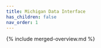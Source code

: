 ```yaml
---
title: Michigan Data Interface
has_children: false
nav_order: 1
---
```


<!--- edit the title above with the short name of your repository, e.g My Pipelines -->
<!--- do not change any other lines in this file -->
<!--- DO NOT DELETE THIS FILE -->

{% include merged-overview.md %}
